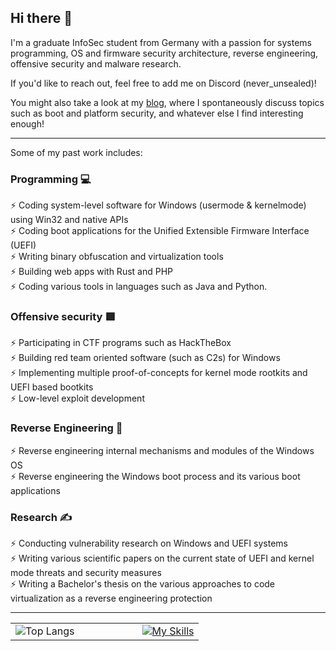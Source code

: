 ## Hi there 👋

I'm a graduate InfoSec student from Germany with a passion for systems programming, OS and firmware security architecture, reverse engineering, offensive security and malware research.   

If you'd like to reach out, feel free to add me on Discord (never_unsealed)!  

You might also take a look at my [blog](https://never-unsealed.gitbook.io/blog), where I spontaneously discuss topics such as boot and platform security, and whatever else I find interesting enough! 

<hr>

Some of my past work includes:  

### Programming 💻
⚡ Coding system-level software for Windows (usermode & kernelmode) using Win32 and native APIs   
⚡ Coding boot applications for the Unified Extensible Firmware Interface (UEFI)  
⚡ Writing binary obfuscation and virtualization tools  
⚡ Building web apps with Rust and PHP  
⚡ Coding various tools in languages such as Java and Python.  

### Offensive security 🟥
⚡ Participating in CTF programs such as HackTheBox   
⚡ Building red team oriented software (such as C2s) for Windows  
⚡ Implementing multiple proof-of-concepts for kernel mode rootkits and UEFI based bootkits  
⚡ Low-level exploit development  

### Reverse Engineering 👾
⚡ Reverse engineering internal mechanisms and modules of the Windows OS  
⚡ Reverse engineering the Windows boot process and its various boot applications  

### Research ✍️
⚡ Conducting vulnerability research on Windows and UEFI systems  
⚡ Writing various scientific papers on the current state of UEFI and kernel mode threats and security measures  
⚡ Writing a Bachelor's thesis on the various approaches to code virtualization as a reverse engineering protection  

<hr>
  
<table>
  <tr>
    <td>
      <img src="https://github-readme-stats.vercel.app/api/top-langs/?username=never-unsealed&hide=makefile,cmake&theme=tokyonight" alt="Top Langs" />
    </td>
    <td style="padding-left: 100px;">
      <a href="https://skillicons.dev">
        <img src="https://skillicons.dev/icons?i=c,cpp,rust,java,php,js,html,css" alt="My Skills" />
      </a>
    </td>
  </tr>
</table>
<!--
**never-unsealed/never-unsealed** is a ✨ _special_ ✨ repository because its `README.md` (this file) appears on your GitHub profile.

Here are some ideas to get you started:

- 🔭 I’m currently working on ...
- 🌱 I’m currently learning ...
- 👯 I’m looking to collaborate on ...
- 🤔 I’m looking for help with ...
- 💬 Ask me about ...
- 📫 How to reach me: ...
- 😄 Pronouns: ...
- ⚡ Fun fact: ...
-->
